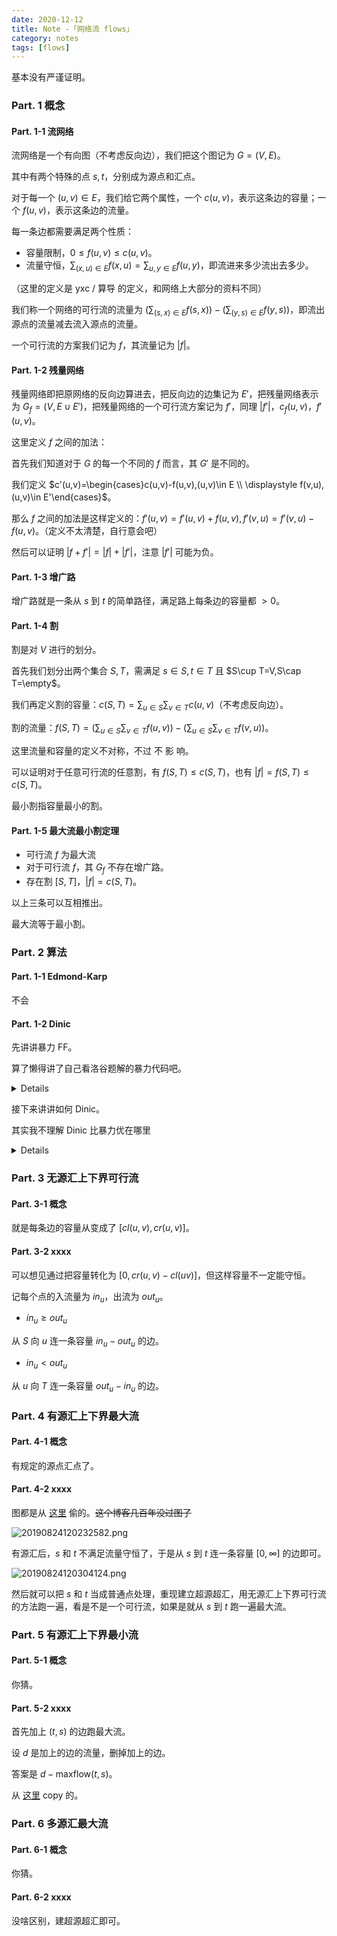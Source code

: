 ```yaml
---
date: 2020-12-12
title: Note -「网络流 flows」
category: notes
tags: [flows]
---
```


基本没有严谨证明。

### Part. 1 概念

#### Part. 1-1 流网络

流网络是一个有向图（不考虑反向边），我们把这个图记为 $G=(V,E)$。

其中有两个特殊的点 $s,t$，分别成为源点和汇点。

对于每一个 $(u,v)\in E$，我们给它两个属性，一个 $c(u,v)$，表示这条边的容量；一个 $f(u,v)$，表示这条边的流量。

每一条边都需要满足两个性质：

- 容量限制，$0\le f(u,v)\le c(u,v)$。
- 流量守恒，$\sum_{(x,u)\in E}f(x,u)=\sum_{u,y\in E}f(u,y)$，即流进来多少流出去多少。

（这里的定义是 yxc / 算导 的定义，和网络上大部分的资料不同）

我们称一个网络的可行流的流量为 $\left(\sum_{(s,x)\in E}f(s,x)\right)-\left(\sum_{(y,s)\in E}f(y,s)\right)$，即流出源点的流量减去流入源点的流量。

一个可行流的方案我们记为 $f$，其流量记为 $|f|$。

#### Part. 1-2 残量网络

残量网络即把原网络的反向边算进去，把反向边的边集记为 $E'$，把残量网络表示为 $G_{f}=(V,E\cup E')$，把残量网络的一个可行流方案记为 $f'$，同理 $|f'|$，$c_{f}(u,v)$，$f'(u,v)$。

这里定义 $f$ 之间的加法：

首先我们知道对于 $G$ 的每一个不同的 $f$ 而言，其 $G'$ 是不同的。

我们定义 $c'(u,v)=\begin{cases}c(u,v)-f(u,v),(u,v)\in E \\ \displaystyle f(v,u),(u,v)\in E'\end{cases}$。

那么 $f$ 之间的加法是这样定义的：$f'(u,v)=f'(u,v)+f(u,v),f'(v,u)=f'(v,u)-f(u,v)$。（定义不太清楚，自行意会吧）

然后可以证明 $|f+f'|=|f|+|f'|$，注意 $|f'|$ 可能为负。

#### Part. 1-3 增广路

增广路就是一条从 $s$ 到 $t$ 的简单路径，满足路上每条边的容量都 $>0$。

#### Part. 1-4 割

割是对 $V$ 进行的划分。

首先我们划分出两个集合 $S,T$，需满足 $s\in S,t\in T$ 且 $S\cup T=V,S\cap T=\empty$。

我们再定义割的容量：$c(S,T)=\sum_{u\in S}\sum_{v\in T}c(u,v)$（不考虑反向边）。

割的流量：$f(S,T)=\left(\sum_{u\in S}\sum_{v\in T}f(u,v)\right)-\left(\sum_{u\in S}\sum_{v\in T}f(v,u)\right)$。

这里流量和容量的定义不对称，不过 不 影 响。

可以证明对于任意可行流的任意割，有 $f(S,T)\le c(S,T)$，也有 $|f|=f(S,T)\le c(S,T)$。

最小割指容量最小的割。

#### Part. 1-5 最大流最小割定理

- 可行流 $f$ 为最大流
- 对于可行流 $f$，其 $G_{f}$ 不存在增广路。
- 存在割 $[S,T]$，$|f|=c(S,T)$。

以上三条可以互相推出。

最大流等于最小割。

### Part. 2 算法

#### Part. 1-1 Edmond-Karp

不会

#### Part. 1-2 Dinic

先讲讲暴力 FF。

算了懒得讲了自己看洛谷题解的暴力代码吧。

<details>

```cpp
#include <bits/stdc++.h>
using namespace std;
typedef long long LL;
const int N = 10010, E = 200010;

int n, m, s, t;
LL first[N];
LL to[E], nxt[E], val[E]/*残余容量*/;
int cnt = 1;
//cnt初值1，第一条边的标号为2（二进制10），第二条是3（二进制11） 
//有啥好处呢？
//我们加入一条边时，紧接着加入它的反向边（初始容量0） 
//这两条边的标号就是二进制最后一位不相同，一个0、一个1
//所以要召唤 p 这条边的反向边，只需用 p ^ 1
//如果cnt初值为0，就做不到。当然初值-1也可以，略需改动

//关于图中真正的反向边，可能引起顾虑，应该让它们标号相邻？ 
//其实不用。该找到的增广路都会找到的 

bool vis[N];//限制增广路不要重复走点，否则很容易爆栈 
//兜一大圈走到汇点，还不如直接走到汇点

void addE(int u, int v, LL w) {
	++cnt;
	to[cnt] = v;
	val[cnt] = w;
	nxt[cnt] = first[u];
	first[u] = cnt;
}
LL dfs(int u, LL flow) {
	//注意，在走到汇点之前，无法得知这次的流量到底有多少 
	if (u == t)
		return flow;//走到汇点才return一个实实在在的流量 
	
	vis[u] = true;
	for (int p = first[u]; p; p = nxt[p]) {
		int v = to[p];
		if (val[p] == 0 or vis[v])//无残量，走了也没用 
			continue;
		int res = 0;
		if ((res = dfs(v, min(flow, val[p]))) > 0) {
			//↑顺着流过去，要受一路上最小容量的限制
			val[p] -= res;//此边残余容量减小
			val[p ^ 1] += res;//以后可以顺着反向边收回这些容量，前提是对方有人了 
			return res;
		}
	}
	return 0;//我与终点根本不连通（依照残量网络），上一个点不要信任我
}
int main() {
	scanf("%d %d %d %d", &n, &m, &s, &t);
	for (int i = 1; i <= m; ++i) {
		int u, v; LL w;
		scanf("%d %d %lld", &u, &v, &w);
		addE(u, v, w);
		addE(v, u, 0);//和正向边标号相邻
		//反向边开始容量为0，表示不允许平白无故走反向边
		//只有正向边流量过来以后，才提供返还流量的机会
	}
	LL res = 0, tot = 0;
	while (memset(vis, 0, sizeof(vis)) and (res = dfs(s, 1e18/*水库无限*/)) > 0)
		tot += res;//进行若干回合的增广

	printf("%lld\n", tot);
	return 0;
}
```

</details>

接下来讲讲如何 Dinic。

其实我不理解 Dinic 比暴力优在哪里

<details>

```cpp
/* okay | there's been */

#include <cstdio>

namespace mySpace {
typedef long long LL;

const int MAXN = 200 + 5, MAXM = 5000 + 5;

int rint () {
	int x = 0, f = 1; char c = getchar ();
	for ( ; c < '0' || c > '9'; c = getchar () )	f = c == '-' ? -1 : f;
	for ( ; c >= '0' && c <= '9'; c = getchar () )	x = ( x << 3 ) + ( x << 1 ) + ( c & 15 );
	return x * f;
}

template<typename _T> _T MIN ( const _T x, const _T y ) { return x < y ? x : y; }

struct GraphSet {
	int to, nx;
	LL wt;
	GraphSet () : to ( 0 ), nx ( 0 ), wt ( 0 ) {}
	GraphSet ( const int a, const int b, const LL c ) : to ( a ), nx ( b ), wt ( c ) {}
} as[MAXM * 2];

int n, m, s, t, bgn[MAXN], cnt = 1, lav[MAXN], ali[MAXN];

void makeEdge ( const int u, const int v, const LL w ) { as[++ cnt] = GraphSet ( v, bgn[u], w ), bgn[u] = cnt; }

bool bfs () {
	for ( int i = 1; i <= n; ++ i )	lav[i] = 0;
	int nowl = 1, nowr = 1;
	ali[1] = s, lav[s] = 1;
	for ( ; nowl <= nowr; ) {
		int u = ali[nowl ++];
		for ( int i = bgn[u]; i; i = as[i].nx ) {
			int v = as[i].to; LL w = as[i].wt;
			if ( ! w || lav[v] )	continue;
			lav[v] = lav[u] + 1, ali[++ nowr] = v;
		}
	}
	return lav[t];
}

LL dfs ( const int u, LL in ) {
	if ( u == t )	return in;
	LL out = 0;
	for ( int i = bgn[u]; i; i = as[i].nx ) {
		if ( ! in )	break;
		int v = as[i].to; LL w = as[i].wt;
		if ( ! w || lav[v] != lav[u] + 1 )	continue;
		LL ret = dfs ( v, MIN ( in, w ) );
		as[i].wt -= ret, as[i ^ 1].wt += ret;
		in -= ret, out += ret;
	}
	if ( ! out )	lav[u] = 0;
	return out;
}

LL calcMXflow () {
	LL res = 0;
	for ( ; bfs (); res += dfs ( s, 1e18 ) ) ;
	return res;
}

void main () {
	n = rint (), m = rint (), s = rint (), t = rint ();
	for ( int i = 1; i <= m; ++ i ) {
		int u = rint (), v = rint (); LL w = rint ();
		makeEdge ( u, v, w ), makeEdge ( v, u, 0 );
	}
	printf ( "%lld\n", calcMXflow () );
}
}

int main () {
	mySpace :: main ();
	return 0;
}
```

</details>

### Part. 3 无源汇上下界可行流

#### Part. 3-1 概念

就是每条边的容量从变成了 $[cl(u,v),cr(u,v)]$。

#### Part. 3-2 xxxx

可以想见通过把容量转化为 $[0,cr(u,v)-cl(uv)]$，但这样容量不一定能守恒。

记每个点的入流量为 $in_{u}$，出流为 $out_{u}$。

- $in_{u}\ge out_{u}$

从 $S$ 向 $u$ 连一条容量 $in_{u}-out_{u}$ 的边。

- $in_{u}<out_{u}$

从 $u$ 向 $T$ 连一条容量 $out_{u}-in_{u}$ 的边。

### Part. 4 有源汇上下界最大流

#### Part. 4-1 概念

有规定的源点汇点了。

#### Part. 4-2 xxxx

图都是从 [这里](https://blog.csdn.net/weixin_43501684/article/details/100051204) 偷的。~~这个博客几百年没过图了~~

![20190824120232582.png](uploads/1.png)

有源汇后，$s$ 和 $t$ 不满足流量守恒了，于是从 $s$ 到 $t$ 连一条容量 $[0,\infty]$ 的边即可。

![20190824120304124.png](uploads/2.png)

然后就可以把 $s$ 和 $t$ 当成普通点处理，重现建立超源超汇，用无源汇上下界可行流的方法跑一遍，看是不是一个可行流，如果是就从 $s$ 到 $t$ 跑一遍最大流。

### Part. 5 有源汇上下界最小流

#### Part. 5-1 概念

你猜。

#### Part. 5-2 xxxx

首先加上 $(t,s)$ 的边跑最大流。

设 $d$ 是加上的边的流量，删掉加上的边。

答案是 $d-\text{maxflow}(t,s)$。

从 [这里](https://www.cnblogs.com/dreagonm/p/10803040.html) copy 的。

### Part. 6 多源汇最大流

#### Part. 6-1 概念

你猜。

#### Part. 6-2 xxxx

没啥区别，建超源超汇即可。
    